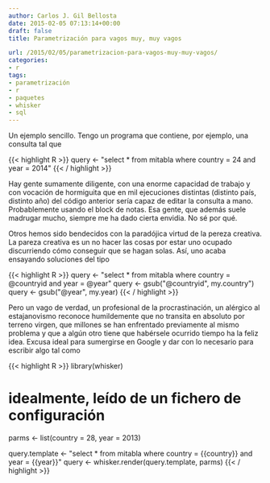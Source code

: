 ```yaml
---
author: Carlos J. Gil Bellosta
date: 2015-02-05 07:13:14+00:00
draft: false
title: Parametrización para vagos muy, muy vagos

url: /2015/02/05/parametrizacion-para-vagos-muy-muy-vagos/
categories:
- r
tags:
- parametrización
- r
- paquetes
- whisker
- sql
---
```


Un ejemplo sencillo. Tengo un programa que contiene, por ejemplo, una consulta tal que

{{< highlight R >}}
query <- "select * from mitabla
    where country = 24 and year = 2014"
{{< / highlight >}}

Hay gente sumamente diligente, con una enorme capacidad de trabajo y con vocación de hormiguita que en mil ejecuciones distintas (distinto país, distinto año) del código anterior sería capaz de editar la consulta a mano. Probablemente usando el block de notas. Esa gente, que además suele madrugar mucho, siempre me ha dado cierta envidia. No sé por qué.

Otros hemos sido bendecidos con la paradójica virtud de la pereza creativa. La pareza creativa es un no hacer las cosas por estar uno ocupado discurriendo cómo conseguir que se hagan solas. Así, uno acaba ensayando soluciones del tipo

{{< highlight R >}}
query <- "select * from mitabla
    where country = @countryid and year = @year"
query <- gsub("@countryid", my.country")
query <- gsub("@year", my.year)
{{< / highlight >}}

Pero un vago de verdad, un profesional de la procrastinación, un alérgico al estajanovismo reconoce humildemente que no transita en absoluto por terreno virgen, que millones se han enfrentado previamente al mismo problema y que a algún otro tiene que habérsele ocurrido tiempo ha la feliz idea. Excusa ideal para sumergirse en Google y dar con lo necesario para escribir algo tal como

{{< highlight R >}}
library(whisker)

# idealmente, leído de un fichero de configuración
parms <- list(country = 28, year = 2013)

query.template <- "select * from mitabla
    where country = {{country}} and year = {{year}}"
query <- whisker.render(query.template, parms)
{{< / highlight >}}